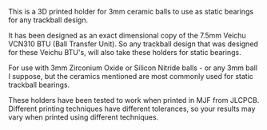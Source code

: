 This is a 3D printed holder for 3mm ceramic balls to use as static bearings for any trackball design.

It has been designed as an exact dimensional copy of the 7.5mm Veichu VCN310 BTU (Ball Transfer Unit). So any trackball design that was designed for these Veichu BTU's, will also take these holders for static bearings.

For use with 3mm Zirconium Oxide or Silicon Nitride balls - or any 3mm ball I suppose, but the ceramics mentioned are most commonly used for static trackball bearings.

These holders have been tested to work when printed in MJF from JLCPCB. Different printing techniques have different tolerances, so your results may vary when printed using different techniques.
